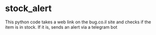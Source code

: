 # stock_alert
This python code takes a web link on the bug.co.il site and checks if the item is in stock. If it is, sends an alert via a telegram bot
